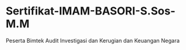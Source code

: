 # Sertifikat-IMAM-BASORI-S.Sos-M.M
Peserta Bimtek Audit Investigasi dan Kerugian dan Keuangan Negara
